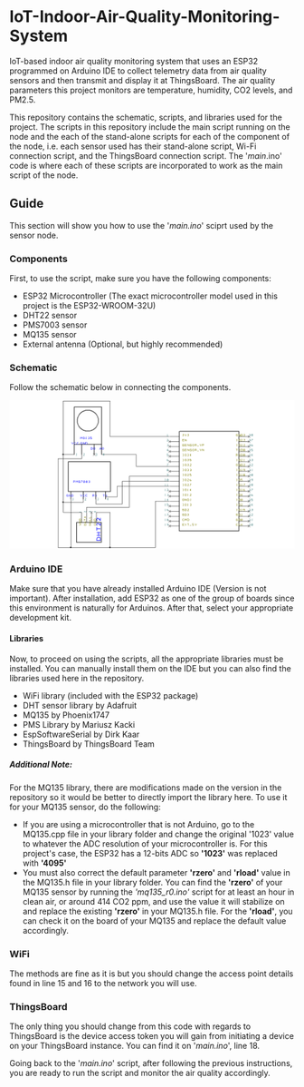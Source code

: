 # IoT-Indoor-Air-Quality-Monitoring-System
IoT-based indoor air quality monitoring system that uses an ESP32 programmed on Arduino IDE to collect telemetry data from air quality sensors and then transmit and display it at ThingsBoard. The air quality parameters this project monitors are temperature, humidity, CO2 levels, and PM2.5.

This repository contains the schematic, scripts, and libraries used for the project. The scripts in this repository include the main script running on the node and the each of the stand-alone scripts for each of the component of the node, i.e. each sensor used has their stand-alone script, Wi-Fi connection script, and the ThingsBoard connection script. The '_main_.ino' code is where each of these scripts are incorporated to work as the main script of the node.

## Guide
This section will show you how to use the '_main.ino_' sciprt used by the sensor node.

### Components
First, to use the script, make sure you have the following components:
- ESP32 Microcontroller (The exact microcontroller model used in this project is the ESP32-WROOM-32U)
- DHT22 sensor
- PMS7003 sensor
- MQ135 sensor
- External antenna (Optional, but highly recommended)

### Schematic
Follow the schematic below in connecting the components.

![Picture of project schematic](/Node_Schematic.png)

### Arduino IDE
Make sure that you have already installed Arduino IDE (Version is not important). After installation, add ESP32 as one of the group of boards since this environment is naturally for Arduinos. After that, select your appropriate development kit. 

#### Libraries
Now, to proceed on using the scripts, all the appropriate libraries must be installed. You can manually install them on the IDE but you can also find the libraries used here in the repository.
- WiFi library (included with the ESP32 package)
- DHT sensor library by Adafruit 
- MQ135 by Phoenix1747
- PMS Library by Mariusz Kacki
- EspSoftwareSerial by Dirk Kaar
- ThingsBoard  by ThingsBoard Team

##### Additional Note:
For the MQ135 library, there are modifications made on the version in the repository so it would be better to directly import the library here. To use it for your MQ135 sensor, do the following:
- If you are using a microcontroller that is not Arduino, go to the MQ135.cpp file in your library folder and change the original '1023' value to whatever the ADC resolution of your microcontroller is. For this project's case, the ESP32 has a 12-bits ADC so **'1023'** was replaced with **'4095'**
- You must also correct the default parameter **'rzero'** and **'rload'** value in the MQ135.h file in your library folder. You can find the  **'rzero'** of your MQ135 sensor by running the _'mq135_r0.ino'_ script for at least an hour in clean air, or around 414 CO2 ppm, and use the value it will stabilize on and replace the existing **'rzero'** in your MQ135.h file. For the **'rload'**, you can check it on the board of your MQ135 and replace the default value accordingly.

### WiFi
The methods are fine as it is but you should change the access point details found in line 15 and 16 to the network you will use. 

### ThingsBoard
The only thing you should change from this code with regards to ThingsBoard is the device access token you will gain from initiating a device on your ThingsBoard instance. You can find it on '_main.ino_', line 18.

Going back to the '_main.ino_' script, after following the previous instructions, you are ready to run the script and monitor the air quality accordingly.
